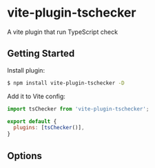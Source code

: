 # vite-plugin-tschecker

A vite plugin that run TypeScript check

## Getting Started

Install plugin:

```bash
$ npm install vite-plugin-tschecker -D
```

Add it to Vite config:

```js
import tsChecker from 'vite-plugin-tschecker';

export default {
  plugins: [tsChecker()],
}
```

## Options

